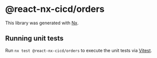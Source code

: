 # @react-nx-cicd/orders

This library was generated with [Nx](https://nx.dev).

## Running unit tests

Run `nx test @react-nx-cicd/orders` to execute the unit tests via [Vitest](https://vitest.dev/).
